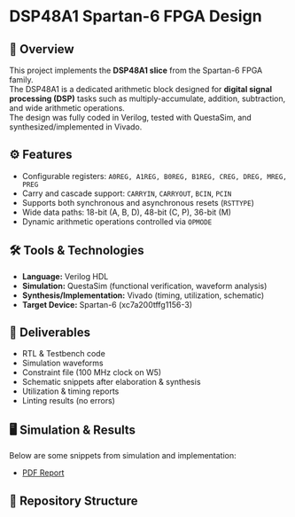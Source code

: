 # DSP48A1 Spartan-6 FPGA Design

## 📖 Overview
This project implements the **DSP48A1 slice** from the Spartan-6 FPGA family.  
The DSP48A1 is a dedicated arithmetic block designed for **digital signal processing (DSP)** tasks such as multiply-accumulate, addition, subtraction, and wide arithmetic operations.  
The design was fully coded in Verilog, tested with QuestaSim, and synthesized/implemented in Vivado.

## ⚙️ Features
- Configurable registers: `A0REG, A1REG, B0REG, B1REG, CREG, DREG, MREG, PREG`
- Carry and cascade support: `CARRYIN`, `CARRYOUT`, `BCIN`, `PCIN`
- Supports both synchronous and asynchronous resets (`RSTTYPE`)
- Wide data paths: 18-bit (A, B, D), 48-bit (C, P), 36-bit (M)
- Dynamic arithmetic operations controlled via `OPMODE`

## 🛠️ Tools & Technologies
- **Language:** Verilog HDL  
- **Simulation:** QuestaSim (functional verification, waveform analysis)  
- **Synthesis/Implementation:** Vivado (timing, utilization, schematic)  
- **Target Device:** Spartan-6 (xc7a200tffg1156-3)  

## 🚀 Deliverables
- RTL & Testbench code  
- Simulation waveforms  
- Constraint file (100 MHz clock on W5)  
- Schematic snippets after elaboration & synthesis  
- Utilization & timing reports  
- Linting results (no errors)  


## 🖥️ Simulation & Results
Below are some snippets from simulation and implementation:  
- [PDF Report](https://github.com/Khaled15102002/DSP48A1/blob/main/_Khaled_Ali_Project1.pdf)  

## 📂 Repository Structure
